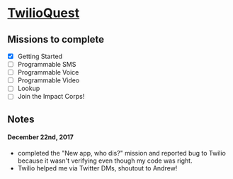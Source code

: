 # [TwilioQuest](https://www.twilio.com/quest/)  

## Missions to complete
- [X] Getting Started
- [ ] Programmable SMS
- [ ] Programmable Voice
- [ ] Programmable Video
- [ ] Lookup
- [ ] Join the Impact Corps!

## Notes

#### December 22nd, 2017
- completed the "New app, who dis?" mission and reported bug to Twilio because it wasn't verifying even though my code was right.
- Twilio helped me via Twitter DMs, shoutout to Andrew!


